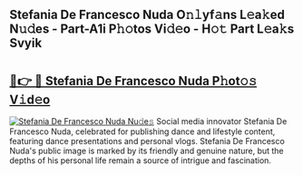 ## Stefania De Francesco Nuda O𝚗𝚕yf𝚊ns L𝚎a𝚔ed N𝚞𝚍es - Part-A1i P𝚑𝚘tos Vi𝚍𝚎o - H𝚘𝚝 Part L𝚎a𝚔s Svyik

# <h2><a href="http://kf7n8v.oniu.top/?m=Stefania+De+Francesco+Nuda">🔗👉 🔴 Stefania De Francesco Nuda P𝚑ot𝚘𝚜 V𝚒d𝚎o</a></h2>

[![Stefania De Francesco Nuda Nu𝚍e𝚜](https://i.imgur.com/0qMVB7G.gif)](http://kf7n8v.oniu.top/?m=Stefania+De+Francesco+Nuda)
Social media innovator Stefania De Francesco Nuda, celebrated for publishing dance and lifestyle content, featuring dance presentations and personal vlogs. Stefania De Francesco Nuda's public image is marked by its friendly and genuine nature, but the depths of his personal life remain a source of intrigue and fascination.  
